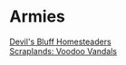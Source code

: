 # Armies

[Devil's Bluff Homesteaders](https://github.com/open-source-tabletop/armies/blob/main/devils-bluff-homesteaders.md)  
[Scraplands: Voodoo Vandals](https://github.com/open-source-tabletop/armies/blob/main/scraplands-voodoo-vandals.md)  